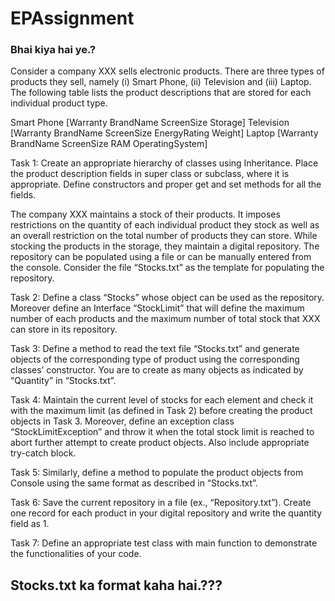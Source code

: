 # EPAssignment

### Bhai kiya hai ye.?


Consider a company XXX sells electronic products. There are three types of products they sell, namely (i) Smart Phone, (ii) Television and (iii) Laptop. The following table lists the product descriptions that are stored for each individual product type.

Smart Phone [Warranty BrandName ScreenSize Storage] Television [Warranty BrandName ScreenSize EnergyRating Weight] Laptop [Warranty BrandName ScreenSize RAM OperatingSystem]

Task 1: Create an appropriate hierarchy of classes using Inheritance. Place the product description fields in super class or subclass, where it is appropriate. Define constructors and proper get and set methods for all the fields.

The company XXX maintains a stock of their products. It imposes restrictions on the quantity of each individual product they stock as well as an overall restriction on the total number of products they can store. While stocking the products in the storage, they maintain a digital repository. The repository can be populated using a file or can be manually entered from the console. Consider the file “Stocks.txt” as the template for populating the repository.

Task 2: Define a class “Stocks” whose object can be used as the repository. Moreover define an Interface “StockLimit” that will define the maximum number of each products and the maximum number of total stock that XXX can store in its repository.

Task 3: Define a method to read the text file “Stocks.txt” and generate objects of the corresponding type of product using the corresponding classes’ constructor. You are to create as many objects as indicated by “Quantity” in “Stocks.txt”.

Task 4: Maintain the current level of stocks for each element and check it with the maximum limit (as defined in Task 2) before creating the product objects in Task 3. Moreover, define an exception class “StockLimitException” and throw it when the total stock limit is reached to abort further attempt to create product objects. Also include appropriate try-catch block.

Task 5: Similarly, define a method to populate the product objects from Console using the same format as described in “Stocks.txt”.

Task 6: Save the current repository in a file (ex., “Repository.txt”). Create one record for each product in your digital repository and write the quantity field as 1.

Task 7: Define an appropriate test class with main function to demonstrate the functionalities of your code.



## Stocks.txt ka format kaha hai.???
